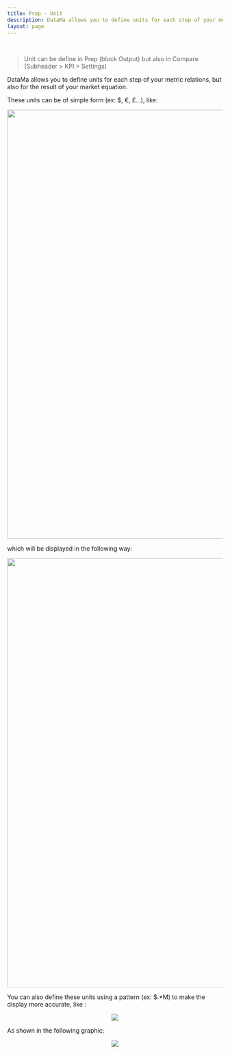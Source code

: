 ```yaml
---
title: Prep - Unit
description: DataMa allows you to define units for each step of your metric relations, but also for the result of your market equation. 
layout: page
---
```


<br>

> Unit can be define in Prep (block Output) but also in Compare (Subheader > KPI > Settings)

DataMa allows you to define units for each step of your metric relations, but also for the result of your market equation. 

These units can be of simple form (ex: $, €, £...), like:

<center><img src="{{site.url}}/{{site.baseurl}}/core_app/new/prep/interface/images/prep_unit1.jpg" style="width:1000px;"/></center>



 which will be displayed in the following way: 

<center><img src="{{site.url}}/{{site.baseurl}}/core_app/new/prep/interface/images/prep_unit2.jpg" style="width:1000px;"/></center>



You can also define these units using a pattern (ex: $.*M) to make the display more accurate, like :

<center><img src="{{site.url}}/{{site.baseurl}}/core_app/new/prep/interface/images/prep_unit3.jpg"/></center>


As shown in the following graphic:

<center><img src="{{site.url}}/{{site.baseurl}}/core_app/new/prep/interface/images/prep_unit4.jpg"/></center>

